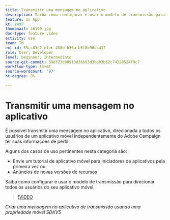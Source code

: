 ```yaml
---
title: Transmitir uma mensagem no aplicativo
description: Saiba como configurar e usar o modelo de transmissão para direcionar todos os usuários do seu aplicativo móvel.
feature: In App
kt: 2497
thumbnail: 26199.jpg
doc-type: feature video
activity: use
team: TM
exl-id: 55cc83d2-e1ec-488d-b36a-b5f8c96dc412
role: User, Developer
level: Beginner, Intermediate
source-git-commit: 89df23d00913d36b93d3be03b62c74320524f9c7
workflow-type: tm+mt
source-wordcount: '97'
ht-degree: 8%

---
```


# Transmitir uma mensagem no aplicativo

É possível transmitir uma mensagem no aplicativo, direcionada a todos os usuários de um aplicativo móvel independentemente do Adobe Campaign ter suas informações de perfil.

Alguns dos casos de uso pertinentes nesta categoria são:

* Envie um tutorial de aplicativo móvel para iniciadores de aplicativos pela primeira vez ou
* Anúncios de novas versões de recursos

Saiba como configurar e usar o modelo de transmissão para direcionar todos os usuários do seu aplicativo móvel.

>[!VIDEO](https://video.tv.adobe.com/v/26199?quality=12&learn=on)

*Criar uma mensagem no aplicativo de transmissão usando uma propriedade móvel SDKV5*
